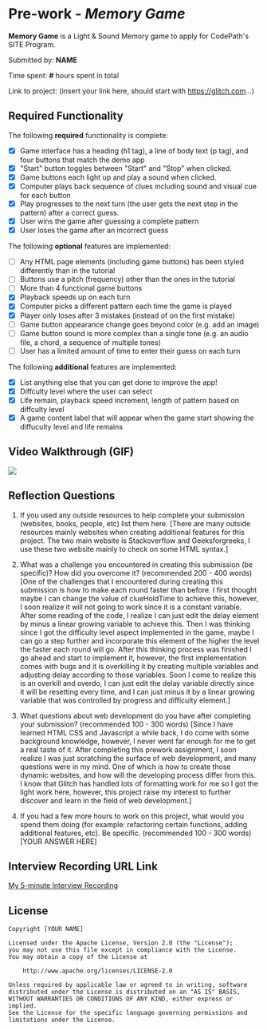 # Pre-work - _Memory Game_

**Memory Game** is a Light & Sound Memory game to apply for CodePath's SITE Program.

Submitted by: **NAME**

Time spent: **#** hours spent in total

Link to project: (insert your link here, should start with https://glitch.com...)

## Required Functionality

The following **required** functionality is complete:

- [x] Game interface has a heading (h1 tag), a line of body text (p tag), and four buttons that match the demo app
- [x] "Start" button toggles between "Start" and "Stop" when clicked.
- [x] Game buttons each light up and play a sound when clicked.
- [x] Computer plays back sequence of clues including sound and visual cue for each button
- [x] Play progresses to the next turn (the user gets the next step in the pattern) after a correct guess.
- [x] User wins the game after guessing a complete pattern
- [x] User loses the game after an incorrect guess

The following **optional** features are implemented:

- [ ] Any HTML page elements (including game buttons) has been styled differently than in the tutorial
- [ ] Buttons use a pitch (frequency) other than the ones in the tutorial
- [ ] More than 4 functional game buttons
- [x] Playback speeds up on each turn
- [x] Computer picks a different pattern each time the game is played
- [x] Player only loses after 3 mistakes (instead of on the first mistake)
- [ ] Game button appearance change goes beyond color (e.g. add an image)
- [ ] Game button sound is more complex than a single tone (e.g. an audio file, a chord, a sequence of multiple tones)
- [ ] User has a limited amount of time to enter their guess on each turn

The following **additional** features are implemented:

- [x] List anything else that you can get done to improve the app!
- [x] Diffculty level where the user can select
- [x] Life remain, playback speed increment, length of pattern based on diffculty level
- [x] A game content label that will appear when the game start showing the 
      diffuculty level and life remains

## Video Walkthrough (GIF)

![](http://g.recordit.co/jF7BbDCSXL.gif)

## Reflection Questions

1. If you used any outside resources to help complete your submission (websites, books, people, etc) list them here.
   [There are many outside resources mainly websites when creating additional features for this project. The two main website is Stackoverflow and Geeksforgreeks,
    I use these two website mainly to check on some HTML syntax.]

2. What was a challenge you encountered in creating this submission (be specific)? How did you overcome it? (recommended 200 - 400 words)
   [One of the challenges that I encountered during creating this submission is how to make each round faster than before. I first thought maybe I can change the
    value of clueHoldTime to achieve this, however, I soon realize it will not going to work since it is a constant variable. After some reading of the code, I realize
    I can just edit the delay element by minus a linear growing variable to achieve this. Then I was thinking since I got the difficulty level aspect implemented
    in the game, maybe I can go a step further and incorporate this element of the higher the level the faster each round will go. After this thinking process was
    finished I go ahead and start to implement it, however, the first implementation comes with bugs and it is overkilling it by creating multiple variables and 
    adjusting delay according to those variables. Soon I come to realize this is an overkill and overdo, I can just edit the delay variable directly since it will be 
    resetting every time, and I can just minus it by a linear growing variable that was controlled by progress and difficulty element.]

3. What questions about web development do you have after completing your submission? (recommended 100 - 300 words)
   [Since I have learned HTML CSS and Javascript a while back, I do come with some background knowledge, however, I never went far enough for me to get a real taste 
   of it. After completing this prework assignment, I soon realize I was just scratching the surface of web development, and many questions were in my mind. One of 
   which is how to create those dynamic websites, and how will the developing process differ from this. I know that Glitch has handled lots of formatting work for me
   so I got the light work here, however, this project raise my interest to further discover and learn in the field of web development.]

4. If you had a few more hours to work on this project, what would you spend them doing (for example: refactoring certain functions, adding additional features, etc). Be specific. (recommended 100 - 300 words)
   [YOUR ANSWER HERE]

## Interview Recording URL Link

[My 5-minute Interview Recording](your-link-here)

## License

    Copyright [YOUR NAME]

    Licensed under the Apache License, Version 2.0 (the "License");
    you may not use this file except in compliance with the License.
    You may obtain a copy of the License at

        http://www.apache.org/licenses/LICENSE-2.0

    Unless required by applicable law or agreed to in writing, software
    distributed under the License is distributed on an "AS IS" BASIS,
    WITHOUT WARRANTIES OR CONDITIONS OF ANY KIND, either express or implied.
    See the License for the specific language governing permissions and
    limitations under the License.
